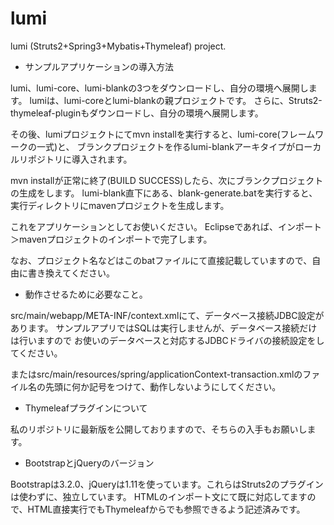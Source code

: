 lumi
====

lumi (Struts2+Spring3+Mybatis+Thymeleaf) project.

* サンプルアプリケーションの導入方法

lumi、lumi-core、lumi-blankの3つをダウンロードし、自分の環境へ展開します。
lumiは、lumi-coreとlumi-blankの親プロジェクトです。
さらに、Struts2-thymeleaf-pluginもダウンロードし、自分の環境へ展開します。

その後、lumiプロジェクトにてmvn installを実行すると、lumi-core(フレームワークの一式)と、
ブランクプロジェクトを作るlumi-blankアーキタイプがローカルリポジトリに導入されます。

mvn installが正常に終了(BUILD SUCCESS)したら、次にブランクプロジェクトの生成をします。
lumi-blank直下にある、blank-generate.batを実行すると、実行ディレクトリにmavenプロジェクトを生成します。

これをアプリケーションとしてお使いください。
Eclipseであれば、インポート＞mavenプロジェクトのインポートで完了します。

なお、プロジェクト名などはこのbatファイルにて直接記載していますので、自由に書き換えてください。

* 動作させるために必要なこと。

src/main/webapp/META-INF/context.xmlにて、データベース接続JDBC設定があります。
サンプルアプリではSQLは実行しませんが、データベース接続だけは行いますので
お使いのデータベースと対応するJDBCドライバの接続設定をしてください。

またはsrc/main/resources/spring/applicationContext-transaction.xmlのファイル名の先頭に何か記号をつけて、動作しないようにしてください。

* Thymeleafプラグインについて

私のリポジトリに最新版を公開しておりますので、そちらの入手もお願いします。

* BootstrapとjQueryのバージョン

Bootstrapは3.2.0、jQueryは1.11を使っています。これらはStruts2のプラグインは使わずに、独立しています。
HTMLのインポート文にて既に対応してますので、HTML直接実行でもThymeleafからでも参照できるよう記述済みです。
